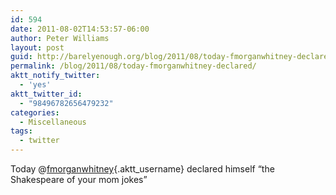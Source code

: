```yaml
---
id: 594
date: 2011-08-02T14:53:57-06:00
author: Peter Williams
layout: post
guid: http://barelyenough.org/blog/2011/08/today-fmorganwhitney-declared/
permalink: /blog/2011/08/today-fmorganwhitney-declared/
aktt_notify_twitter:
  - 'yes'
aktt_twitter_id:
  - "98496782656479232"
categories:
  - Miscellaneous
tags:
  - twitter
---
```

Today @[fmorganwhitney](http://twitter.com/fmorganwhitney){.aktt_username} declared himself &#8220;the Shakespeare of your mom jokes&#8221;